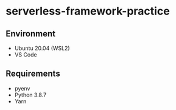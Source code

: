 # serverless-framework-practice
## Environment
- Ubuntu 20.04 (WSL2)
- VS Code

## Requirements
- pyenv
- Python 3.8.7
- Yarn
